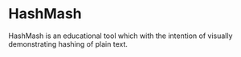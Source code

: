 # HashMash

HashMash is an educational tool which with the intention of visually demonstrating hashing of plain text.
